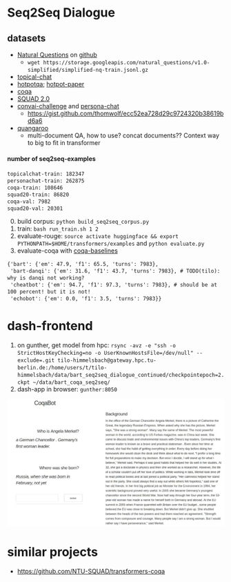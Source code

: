 # Seq2Seq Dialogue
## datasets

* [Natural Questions](https://ai.google.com/research/NaturalQuestions/dataset) on [github](https://github.com/google-research-datasets/natural-questions)
  + `wget https://storage.googleapis.com/natural_questions/v1.0-simplified/simplified-nq-train.jsonl.gz`
* [topical-chat](https://github.com/alexa/alexa-prize-topical-chat-dataset)
* [hotpotqa](https://hotpotqa.github.io/); [hotpot-paper](https://nlp.stanford.edu/pubs/yang2018hotpotqa.pdf)
* [coqa](https://stanfordnlp.github.io/coqa/)
* [SQUAD 2.0](https://rajpurkar.github.io/SQuAD-explorer/)
* [convai-challenge](http://convai.io/) and [persona-chat](https://github.com/DeepPavlov/convai)
    + https://gist.github.com/thomwolf/ecc52ea728d29c9724320b38619bd6a6
* [quangaroo](http://qangaroo.cs.ucl.ac.uk/)
    + multi-document QA, how to use? concat documents?? Context way to big to fit in transformer
    
#### number of seq2seq-examples    
```
topicalchat-train: 182347
personachat-train: 262875
coqa-train: 108646
squad20-train: 86820
coqa-val: 7982
squad20-val: 20301
```
0. build corpus: `python build_seq2seq_corpus.py`
0. train: `bash run_train.sh 1 2`
1. evaluate-rouge: `source activate huggingface && export PYTHONPATH=$HOME/transformers/examples` and `python evaluate.py`
2. evaluate-coqa with [coqa-baselines](https://github.com/stanfordnlp/coqa-baselines)

```shell script
{'bart': {'em': 47.9, 'f1': 65.5, 'turns': 7983},
 'bart-danqi': {'em': 31.6, 'f1': 43.7, 'turns': 7983}, # TODO(tilo): why is danqi not working?
 'cheatbot': {'em': 94.7, 'f1': 97.3, 'turns': 7983}, # should be at 100 percent! but it is not!
 'echobot': {'em': 0.0, 'f1': 3.5, 'turns': 7983}}
```

# dash-frontend
1. on gunther, get model from hpc: `rsync -avz -e "ssh -o StrictHostKeyChecking=no -o UserKnownHostsFile=/dev/null" --exclude=.git tilo-himmelsbach@gateway.hpc.tu-berlin.de:/home/users/t/tilo-himmelsbach/data/bart_seq2seq_dialogue_continued/checkpointepoch=2.ckpt ~/data/bart_coqa_seq2seq/`
2. dash-app in browser: `gunther:8050`

![dash-frontend](images/dash_frontend.jpeg)

# similar projects
* https://github.com/NTU-SQUAD/transformers-coqa